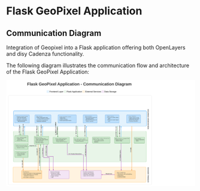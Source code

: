 # Flask GeoPixel Application

## Communication Diagram
Integration of Geopixel into a Flask application offering both OpenLayers and disy Cadenza functionality.

The following diagram illustrates the communication flow and architecture of the Flask GeoPixel Application:

![Communication Diagram](cd.svg)